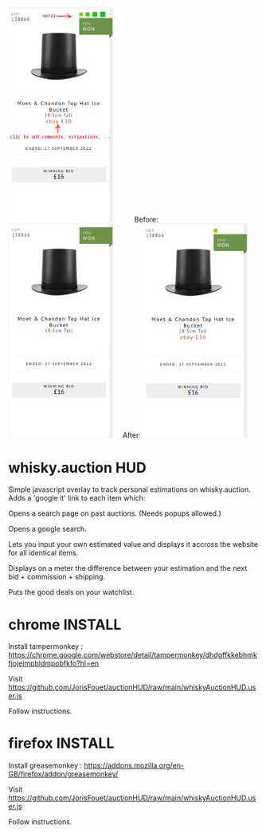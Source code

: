 <span>
<img src="instructions.png" title="After." width="210"/>&nbsp;&nbsp;&nbsp;&nbsp;&nbsp;&nbsp;&nbsp;&nbsp;&nbsp;&nbsp;
Before: <img src="without.png" title="Before." width="210"/>&nbsp;&nbsp;&nbsp;&nbsp;
After: <img src="with.png" title="After." width="210"/>
</span>


# whisky.auction HUD

Simple javascript overlay to track personal estimations on whisky.auction. Adds a 'google it' link to each item which:


  Opens a search page on past auctions. (Needs popups allowed.)
  
  
  Opens a google search.
  
  
  Lets you input your own estimated value and displays it accross the website for all identical items.
  
  
  Displays on a meter the difference between your estimation and the next bid + commission + shipping.


  Puts the good deals on your watchlist.
  
  

# chrome INSTALL
Install tampermonkey : https://chrome.google.com/webstore/detail/tampermonkey/dhdgffkkebhmkfjojejmpbldmpobfkfo?hl=en

Visit https://github.com/JorisFouet/auctionHUD/raw/main/whiskyAuctionHUD.user.js

Follow instructions.


# firefox INSTALL
Install greasemonkey : https://addons.mozilla.org/en-GB/firefox/addon/greasemonkey/

Visit https://github.com/JorisFouet/auctionHUD/raw/main/whiskyAuctionHUD.user.js

Follow instructions.
